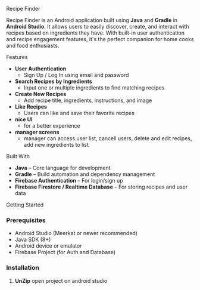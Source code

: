 Recipe Finder

Recipe Finder is an Android application built using **Java** and **Gradle** in **Android Studio**. It allows users to easily discover, create, and interact with recipes based on ingredients they have. With built-in user authentication and recipe engagement features, it's the perfect companion for home cooks and food enthusiasts.

Features

- **User Authentication**
  - Sign Up / Log In using email and password
- **Search Recipes by Ingredients**
  - Input one or multiple ingredients to find matching recipes
- **Create New Recipes**
  - Add recipe title, ingredients, instructions, and image
- **Like Recipes**
  - Users can like and save their favorite recipes
- **nice UI**
  - for a better experience
- **manager screens**
  - manager can access user list, cancell users, delete and edit recipes, add new ingredients to list


Built With

- **Java** – Core language for development
- **Gradle** – Build automation and dependency management
- **Firebase Authentication** – For login/sign up
- **Firebase Firestore / Realtime Database** – For storing recipes and user data

Getting Started

### Prerequisites

- Android Studio (Meerkat or newer recommended)
- Java SDK (8+)
- Android device or emulator
- Firebase Project (for Auth and Database)

### Installation

1. **UnZip**
   open project on android studio

